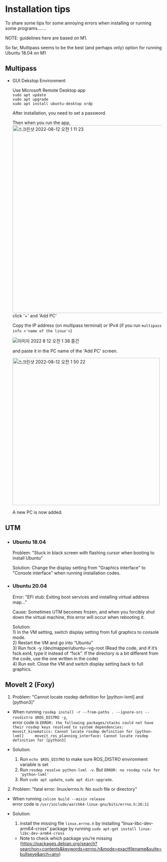 # Installation tips
To share some tips for some annoying errors when installing or running some programs.......

NOTE: guidelines here are based on M1.

So far, Multipass seems to be the best (and perhaps only) option for running Ubuntu 18.04 on M1

## Multipass
* GUI Dekstop Environment 
    
  Use Microsoft Remote Desktop app   
  `sudo apt update`   
  `sudo apt upgrade`  
  `sudo apt install ubuntu-desktop xrdp`
      
  After installation, you need to set a password.   
      
  Then when you run the app,   
  <img width="603" alt="스크린샷 2022-08-12 오전 1 11 23" src="https://user-images.githubusercontent.com/102891484/184180357-1baaab9c-12d4-4b4a-b7c8-8eddafe6b057.png">   
  click '+' and 'Add PC'
      
  Copy the IP address (on multipass terminal) or IPv4 (if you run `multipass info <'name of the linux'>`)
      
  ![이미지 2022  8  12  오전 1 38 중간](https://user-images.githubusercontent.com/102891484/184189325-e26f7c48-e7af-473f-92a7-c9fa3ca16e5e.jpeg)   
      
  and paste it in the PC name of the 'Add PC' screen.
  
  <img width="473" alt="스크린샷 2022-08-12 오전 1 50 22" src="https://user-images.githubusercontent.com/102891484/184189811-1227c8a7-c03a-4f2e-92f9-b668503f3ac4.png">
      
  A new PC is now added.

## UTM 

* ### Ubuntu 18.04
  Problem: "Stuck in black screen with flashing cursor when booting to install Ubuntu"

  Solution: Change the display setting from "Graphics interface" to "Console interface" when running installation codes.

* ### Ubuntu 20.04
  Error: "EFI stub: Exiting boot services and installing virtual address map…"

  Cause: Sometimes UTM becomes frozen, and when you forcibly shut down the virtual machine, this error will occur when rebooting it.

  Solution:     
      1) In the VM setting, switch display setting from full graphics to console mode.   
      2) Restart the VM and go into “Ubuntu”    
      3) Run fsck -y /dev/mapper/ubuntu--vg-root (Read the code, and if it’s fsck.ext4, type it instead of “fsck”. If the directory is a bit different from the code, use the one written in the code)    
      4) Run exit. Close the VM and switch display setting back to full graphics.


## MoveIt 2 (Foxy)
  1. Problem: "Cannot locate rosdep definition for [python-lxml] and [python3]"    
  - When running `rosdep install -r --from-paths . --ignore-src --rosdistro $ROS_DISTRO -y`,    
  error code is `ERROR: the following packages/stacks could not have their rosdep keys resolved to system dependencies:    
    moveit_kinematics: Cannot locate rosdep definition for [python-lxml]    
    moveit_ros_planning_interface: Cannot locate rosdep definition for [python3]`

  - Solution:     
    1) Run `echo $ROS_DISTRO` to make sure ROS_DISTRO environment variable is set
    2) Run `rosdep resolve python-lxml -v`. But `ERROR: no rosdep rule for 'python-lxml'`          
    3) Run `sudo apt update`, `sudo apt dist-upgrade`.    
    
  2. Problem: "fatal error: linux/errno.h: No such file or directory"
  - When running `colcon build --mixin release`     
  error code is `/usr/include/aarch64-linux-gnu/bits/errno.h:26:11`
  
  - Solution:
    1) install the missing file `linux.errno.h` by installing “linux-libc-dev-arm64-cross” package by running `sudo apt-get install linux-libc-dev-arm64-cross`     
    * Note to check which package you’re missing
(https://packages.debian.org/search?searchon=contents&keywords=errno.h&mode=exactfilename&suite=bullseye&arch=any)
